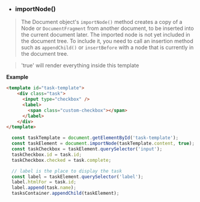 - ### importNode()
> The Document object's ```importNode()``` method creates a copy of a Node or ```DocumentFragment``` from another document, to be inserted into the current document later. The imported node is not yet included in the document tree. To include it, you need to call an insertion method such as ```appendChild()``` or ```insertBefore``` with a node that is currently in the document tree.

>'true' will render everything inside this template

**Example**
```html
<template id="task-template">
    <div class="task">
      <input type="checkbox" />
      <label>
        <span class="custom-checkbox"></span>
      </label>
    </div>
</template>
```
```javascript
  const taskTemplate = document.getElementById('task-template');
  const taskElement = document.importNode(taskTemplate.content, true);
  const taskCheckbox = taskElement.querySelector('input');
  taskCheckbox.id = task.id;
  taskCheckbox.checked = task.complete;

  // label is the place to display the task
  const label = taskElement.querySelector('label');
  label.htmlFor = task.id;
  label.append(task.name);
  tasksContainer.appendChild(taskElement);
```